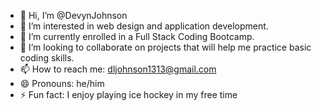 - 👋 Hi, I’m @DevynJohnson
- 👀 I’m interested in web design and application development.
- 🌱 I’m currently enrolled in a Full Stack Coding Bootcamp.
- 💞️ I’m looking to collaborate on projects that will help me practice basic coding skills.
- 📫 How to reach me: dljohnson1313@gmail.com
- 😄 Pronouns: he/him
- ⚡ Fun fact: I enjoy playing ice hockey in my free time

<!---
DevynJohnson/DevynJohnson is a ✨ special ✨ repository because its `README.md` (this file) appears on your GitHub profile.
You can click the Preview link to take a look at your changes.
--->
